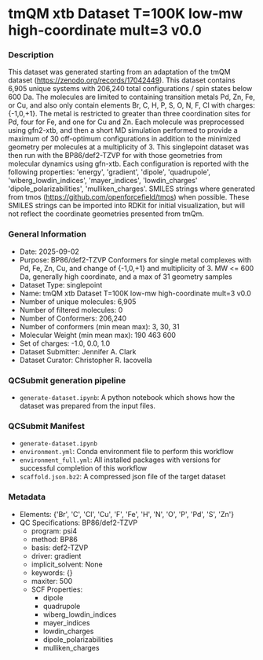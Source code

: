 # tmQM xtb Dataset T=100K low-mw high-coordinate mult=3 v0.0

### Description

This dataset was generated starting from an adaptation of the tmQM dataset (https://zenodo.org/records/17042449). 
This dataset contains 6,905 unique systems with 206,240 total configurations / spin states below 600 Da.  The molecules are 
limited to containing transition metals Pd, Zn, Fe, or Cu, and also only contain elements Br, C, H, P, S, O, N, F, Cl
with charges: {-1,0,+1}. The metal is restricted to greater than three coordination sites for Pd, four for Fe, 
and one for Cu and Zn. Each molecule was preprocessed using gfn2-xtb, and then a short MD simulation
performed to provide a maximum of 30 off-optimum configurations in addition to the minimized geometry per molecules at 
a multiplicity of 3. This singlepoint dataset was then run with the BP86/def2-TZVP for with those geometries from molecular 
dynamics using gfn-xtb. Each configuration is reported with the following properties: 'energy', 'gradient', 'dipole', 'quadrupole',
'wiberg_lowdin_indices', 'mayer_indices', 'lowdin_charges' 'dipole_polarizabilities', 'mulliken_charges'. SMILES
strings where generated from tmos (https://github.com/openforcefield/tmos) when possible. These SMILES strings can be
imported into RDKit for initial visualization, but will not reflect the coordinate geometries presented from tmQm.

### General Information

- Date: 2025-09-02
- Purpose: BP86/def2-TZVP Conformers for single metal complexes with Pd, Fe, Zn, Cu, and change of {-1,0,+1} and multiplicity of 3. MW <= 600 Da, generally high coordinate, and a max of 31 geometry samples
- Dataset Type: singlepoint
- Name: tmQM xtb Dataset T=100K low-mw high-coordinate mult=3 v0.0
- Number of unique molecules: 6,905
- Number of filtered molecules: 0
- Number of Conformers: 206,240
- Number of conformers (min mean max): 3, 30, 31
- Molecular Weight (min mean max): 190 463 600
- Set of charges: -1.0, 0.0, 1.0
- Dataset Submitter: Jennifer A. Clark
- Dataset Curator: Christopher R. Iacovella

### QCSubmit generation pipeline

- `generate-dataset.ipynb`: A python notebook which shows how the dataset was prepared from the input files.

### QCSubmit Manifest

- `generate-dataset.ipynb`
- `environment.yml`: Conda environment file to perform this workflow
- `environment_full.yml`: All installed packages with versions for successful completion of this workflow
- `scaffold.json.bz2`: A compressed json file of the target dataset
 
### Metadata

* Elements: {'Br', 'C', 'Cl', 'Cu', 'F', 'Fe', 'H', 'N', 'O', 'P', 'Pd', 'S', 'Zn'}
* QC Specifications: BP86/def2-TZVP
  * program: psi4
  * method: BP86
  * basis: def2-TZVP
  * driver: gradient
  * implicit_solvent: None
  * keywords: {}
  * maxiter: 500
  * SCF Properties:
    * dipole
    * quadrupole
    * wiberg_lowdin_indices
    * mayer_indices
    * lowdin_charges
    * dipole_polarizabilities
    * mulliken_charges